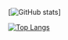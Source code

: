 [![GitHub stats](https://github-readme-stats.vercel.app/api?username=ccoff)]

[![Top Langs](https://github-readme-stats.vercel.app/api/top-langs/?username=ccoff&layout=compact&exclude_repo=ccoff.github.io)](https://github.com/ccoff?tab=repositories)

<!--
### Hi there 👋

**ccoff/ccoff** is a ✨ _special_ ✨ repository because its `README.md` (this file) appears on your GitHub profile.

Here are some ideas to get you started:

- 🔭 I’m currently working on ...
- 🌱 I’m currently learning ...
- 👯 I’m looking to collaborate on ...
- 🤔 I’m looking for help with ...
- 💬 Ask me about ...
- 📫 How to reach me: ...
- 😄 Pronouns: ...
- ⚡ Fun fact: ...
-->
